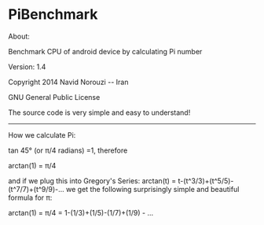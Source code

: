 PiBenchmark
===========

About:

Benchmark CPU of android device by calculating Pi number

Version: 1.4

Copyright 2014 Navid Norouzi -- Iran

GNU General Public License

The source code is very simple and easy to understand!

****************************************************************************************************

How we calculate Pi:

tan 45° (or π/4 radians) =1, therefore

arctan(1) = π/4

and if we plug this into Gregory's Series: arctan(t) = t-(t^3/3)+(t^5/5)-(t^7/7)+(t^9/9)-... we get the following surprisingly simple and beautiful formula for π: 

arctan(1) = π/4 = 1-(1/3)+(1/5)-(1/7)+(1/9) - ...
